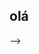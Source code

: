 ## olá

<!--
# 💫 Sobre:
Olá mundo, sou estudante de Sistemas de Informação em busca de desenvolvimento profissional.


## 🌐 Sociais:
[![Instagram](https://img.shields.io/badge/Instagram-%23E4405F.svg?logo=Instagram&logoColor=white)](https://instagram.com/rfkeven) [![LinkedIn](https://img.shields.io/badge/LinkedIn-%230077B5.svg?logo=linkedin&logoColor=white)](https://linkedin.com/in/Keven-Rodrigues) [![email](https://img.shields.io/badge/Email-D14836?logo=gmail&logoColor=white)](mailto:kevenrfaria@gmail.com) 

# 💻 Tech Stack:
![C#](https://img.shields.io/badge/c%23-%23239120.svg?style=for-the-badge&logo=csharp&logoColor=white) ![Python](https://img.shields.io/badge/python-3670A0?style=for-the-badge&logo=python&logoColor=ffdd54) ![MySQL](https://img.shields.io/badge/mysql-4479A1.svg?style=for-the-badge&logo=mysql&logoColor=white)
# 📊 GitHub Stats:
![](https://github-readme-stats.vercel.app/api?username=Keven-Rodrigues&theme=github_dark_dimmed&hide_border=false&include_all_commits=false&count_private=false)<br/>
![](https://nirzak-streak-stats.vercel.app/?user=Keven-Rodrigues&theme=github_dark_dimmed&hide_border=false)<br/>
![](https://github-readme-stats.vercel.app/api/top-langs/?username=Keven-Rodrigues&theme=github_dark_dimmed&hide_border=false&include_all_commits=false&count_private=false&layout=compact)

### ✍️ Random Dev Quote
![](https://quotes-github-readme.vercel.app/api?type=horizontal&theme=radical)

---
[![](https://visitcount.itsvg.in/api?id=Keven-Rodrigues&icon=0&color=0)](https://visitcount.itsvg.in)

<!-- Proudly created with GPRM ( https://gprm.itsvg.in ) -->
-->
